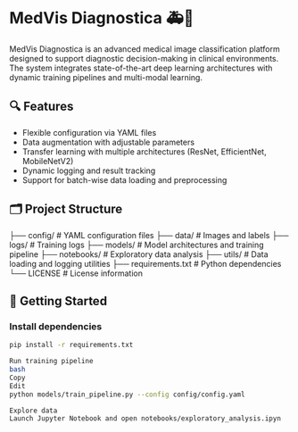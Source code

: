# MedVis Diagnostica 🚑🧠

MedVis Diagnostica is an advanced medical image classification platform designed to support diagnostic decision-making in clinical environments. The system integrates state-of-the-art deep learning architectures with dynamic training pipelines and multi-modal learning.

## 🔍 Features
- Flexible configuration via YAML files
- Data augmentation with adjustable parameters
- Transfer learning with multiple architectures (ResNet, EfficientNet, MobileNetV2)
- Dynamic logging and result tracking
- Support for batch-wise data loading and preprocessing

## 🗂️ Project Structure

├── config/ # YAML configuration files
├── data/ # Images and labels
├── logs/ # Training logs
├── models/ # Model architectures and training pipeline
├── notebooks/ # Exploratory data analysis
├── utils/ # Data loading and logging utilities
├── requirements.txt # Python dependencies
└── LICENSE # License information


## 🚀 Getting Started

### Install dependencies
```bash
pip install -r requirements.txt

Run training pipeline
bash
Copy
Edit
python models/train_pipeline.py --config config/config.yaml

Explore data
Launch Jupyter Notebook and open notebooks/exploratory_analysis.ipyn
```
